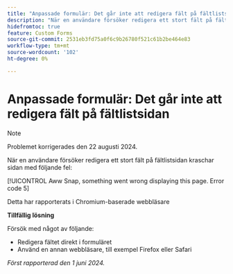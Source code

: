 ```yaml
---
title: "Anpassade formulär: Det går inte att redigera fält på fältlistsidan"
description: "När en användare försöker redigera ett stort fält på fältlistsidan kraschar sidan med ett fel. Det finns en lösning."
hidefromtoc: true
feature: Custom Forms
source-git-commit: 2531eb3fd75a0f6c9b26780f521c61b2be464e83
workflow-type: tm+mt
source-wordcount: '102'
ht-degree: 0%

---
```



# Anpassade formulär: Det går inte att redigera fält på fältlistsidan

>[!NOTE]
>
>Problemet korrigerades den 22 augusti 2024.

När en användare försöker redigera ett stort fält på fältlistsidan kraschar sidan med följande fel:

[!UICONTROL Aww Snap, something went wrong displaying this page. Error code 5]

Detta har rapporterats i Chromium-baserade webbläsare

**Tillfällig lösning**

Försök med något av följande:

* Redigera fältet direkt i formuläret
* Använd en annan webbläsare, till exempel Firefox eller Safari

_Först rapporterad den 1 juni 2024._
